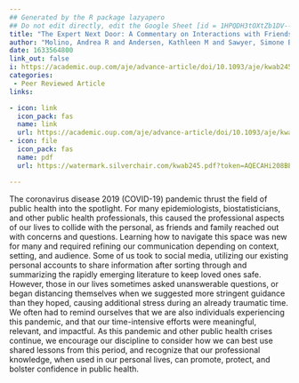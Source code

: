 ```yaml
---
## Generated by the R package lazyapero
## Do not edit directly, edit the Google Sheet [id = 1HPQDH3tOXtZb1DV--8wR9CKAzUz5aywWc2vM3OQ5SrU]
title: "The Expert Next Door: A Commentary on Interactions with Friends and Family During the SARS-CoV-2 Pandemi"
author: "Molino, Andrea R and Andersen, Kathleen M and Sawyer, Simone B and Ðoàn, Lan N and Rivera, Yonaira M and James, Bryan D and Fox, Matthew P and Murray, Eleanor J and **D’Agostino McGowan, Lucy** and Jarrett, Brooke A"
date: 1633564800
link_out: false
i: https://academic.oup.com/aje/advance-article/doi/10.1093/aje/kwab245/6383105?rss=1
categories:
 - Peer Reviewed Article
links:

- icon: link
  icon_pack: fas
  name: link
  url: https://academic.oup.com/aje/advance-article/doi/10.1093/aje/kwab245/6383105?rss=1
- icon: file
  icon_pack: fas
  name: pdf
  url: https://watermark.silverchair.com/kwab245.pdf?token=AQECAHi208BE49Ooan9kkhW_Ercy7Dm3ZL_9Cf3qfKAc485ysgAAAtYwggLSBgkqhkiG9w0BBwagggLDMIICvwIBADCCArgGCSqGSIb3DQEHATAeBglghkgBZQMEAS4wEQQM0AoO0uEzy-2aYHyZAgEQgIICiRKhUxuKx-lGlcAYkitZxI_Djz5KvJBvWxi5eyO56_Z9KwPgmBgTp6tRbawP8zJP7eHIj3kKLtUvVlQ12Lnvu2Cwg143vAxvpCYg4J0y6RyZzeiNK-BlhYAFMzPEbINHMkny8b_-tLbb9WbeYykJJvfHolMCwDgeX3PifOItpQyw0SUxAO4hhhJFPLlhnrd2N1PiWyco3cP-v5ylzAXglz9ovCuV5XH36WI9TluCipHXWXOLhNJPxMLVGk6Lagc3FD8k8MOySdUHAMxvqZscwGAxVaZsnoQpOHwvUiitSeYiDwBLxG_GQj-toR58MsXRq2avrhWeKHB-kMzkjX582nCBYRuDu7BRAezb5iKrdrXWDMZ9WYZ9zQmC1ifefA_Akcn4Lqsqci3U_iiluMU_9Y0B5uazzULL_6-ARt_4J9jC_5sLzjEOt4jv5oPsTz9SYN--CTZMAK8jMiqsTXodpO5CU7f_gpbLCILaKqC_M8XAw9hb1Tkpy_2j6f9QVBoLKzPl_W2euLvyRBXYSJmKsr2RFEigN0mTMeRYOpAiT_MWiCoFPdPCjGxhHwdDFtBvbdGBoWkr1sB28Xjui3qL1rjOBE_SEdTOyaBe4toHXeMAgRGaTuZjAK9-8c-eF0zbhPhMJDe9PQJWWHSAv27E0cucGsySkFeUWO9XQuD_6y5yaZUVQPIKlp7cuOWnWLD-ddq6uMuCDfC8mrm3AH8P9bRB_Byp8wWfSi-fRSZxDzcEG6U8WxRP05pWc6KS3CzuupAAg17RRhrnzgS6MDPMWJD3Cwn0Zy9vqaHT6XqRSP9AzKmghU9kG8fYj4tv7Yk9xnmHgcEtswAVcEU8eQo8J2YYDLLb7lZbtkQ

---
```


The coronavirus disease 2019 (COVID-19) pandemic thrust the field of public health into the spotlight. For many epidemiologists, biostatisticians, and other public health professionals, this caused the professional aspects of our lives to collide with the personal, as friends and family reached out with concerns and questions. Learning how to navigate this space was new for many and required refining our communication depending on context, setting, and audience. Some of us took to social media, utilizing our existing personal accounts to share information after sorting through and summarizing the rapidly emerging literature to keep loved ones safe. However, those in our lives sometimes asked unanswerable questions, or began distancing themselves when we suggested more stringent guidance than they hoped, causing additional stress during an already traumatic time. We often had to remind ourselves that we are also individuals experiencing this pandemic, and that our time-intensive efforts were meaningful, relevant, and impactful. As this pandemic and other public health crises continue, we encourage our discipline to consider how we can best use shared lessons from this period, and recognize that our professional knowledge, when used in our personal lives, can promote, protect, and bolster confidence in public health.

